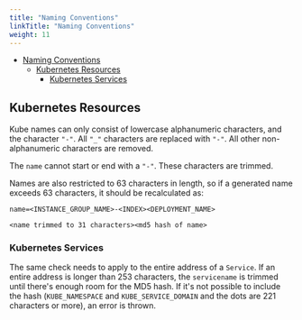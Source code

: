 ```yaml
---
title: "Naming Conventions"
linkTitle: "Naming Conventions"
weight: 11
---
```


- [Naming Conventions](#naming-conventions)
  - [Kubernetes Resources](#kubernetes-resources)
    - [Kubernetes Services](#kubernetes-services)

## Kubernetes Resources

Kube names can only consist of lowercase alphanumeric characters, and the character `"-"`.
All `"_"` characters are replaced with `"-"`. All other non-alphanumeric characters are removed.

The `name` cannot start or end with a `"-"`. These characters are trimmed.

Names are also restricted to 63 characters in length, so if a generated name exceeds 63 characters, it should be recalculated as:

```text
name=<INSTANCE_GROUP_NAME>-<INDEX><DEPLOYMENT_NAME>

<name trimmed to 31 characters><md5 hash of name>
```

### Kubernetes Services

The same check needs to apply to the entire address of a `Service`. If an entire address is longer than 253 characters, the `servicename` is trimmed until there's enough room for the MD5 hash. If it's not possible to include the hash (`KUBE_NAMESPACE` and `KUBE_SERVICE_DOMAIN` and the dots are 221 characters or more), an error is thrown.
